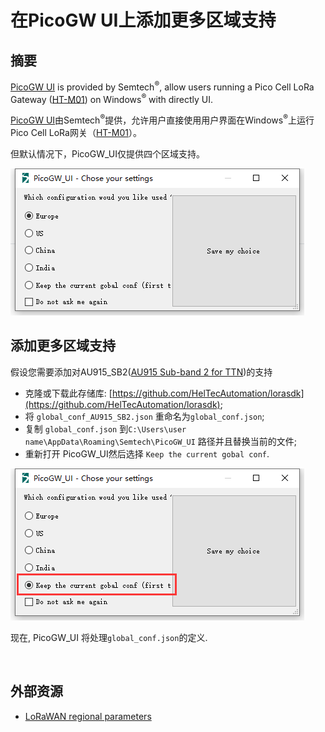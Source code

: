 # 在PicoGW UI上添加更多区域支持

## 摘要

[PicoGW UI](http://resource.heltec.cn/download/HT-M01/PicoGW_UI_Release_V1.0.3.4.zip) is provided by Semtech<sup>®</sup>, allow users running a Pico Cell LoRa Gateway ([HT-M01]()) on Windows<sup>®</sup> with directly UI.

[PicoGW UI](http://resource.heltec.cn/download/HT-M01/PicoGW_UI_Release_V1.0.3.4.zip)由Semtech<sup>®</sup>提供，允许用户直接使用用户界面在Windows<sup>®</sup>上运行Pico Cell LoRa网关（[HT-M01]()）。

但默认情况下，PicoGW_UI仅提供四个区域支持。

![](img/add_region_on_picogw_ui/01.png)

## 添加更多区域支持

假设您需要添加对AU915_SB2([AU915 Sub-band 2 for TTN](https://heltec-automation-docs.readthedocs.io/en/latest/general/sub_band_usage.html))的支持

- 克隆或下载此存储库: [https://github.com/HelTecAutomation/lorasdk](https://github.com/HelTecAutomation/lorasdk);
-  将 `global_conf_AU915_SB2.json` 重命名为`global_conf.json`;
- 复制 `global_conf.json` 到`C:\Users\user name\AppData\Roaming\Semtech\PicoGW_UI` 路径并且替换当前的文件;
- 重新打开 PicoGW_UI然后选择 `Keep the current gobal conf`.

![](img/add_region_on_picogw_ui/02.png)

现在, PicoGW_UI 将处理`global_conf.json`的定义.

&nbsp;

## 外部资源

- [LoRaWAN regional parameters](https://lora-alliance.org/sites/default/files/2018-04/lorawantm_regional_parameters_v1.1rb_-_final.pdf)